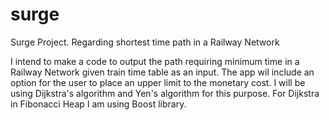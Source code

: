 surge
=====

Surge Project. Regarding shortest time path in a Railway Network

I intend to make a code to output the path requiring minimum time in a Railway Network given train time table as an input.
The app wil include an option for the user to place an upper limit to the monetary cost.
I will be using Dijkstra's algorithm and Yen's algorithm for this purpose. For Dijkstra in Fibonacci Heap I am using Boost library.
